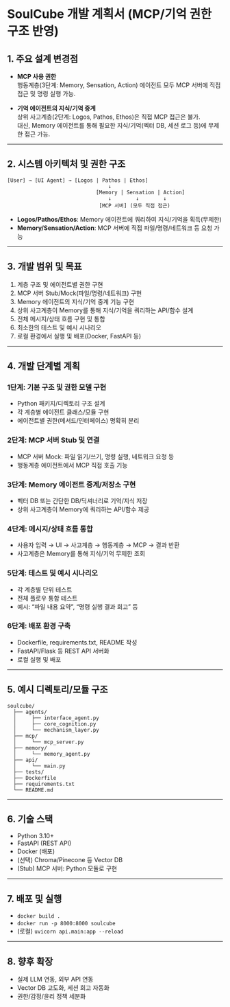 # SoulCube 개발 계획서 (MCP/기억 권한 구조 반영)

## 1. 주요 설계 변경점

- **MCP 사용 권한**  
  행동계층(3단계: Memory, Sensation, Action) 에이전트 모두 MCP 서버에 직접 접근 및 명령 실행 가능.

- **기억 에이전트의 지식/기억 중계**  
  상위 사고계층(2단계: Logos, Pathos, Ethos)은 직접 MCP 접근은 불가.  
  대신, Memory 에이전트를 통해 필요한 지식/기억(벡터 DB, 세션 로그 등)에 무제한 접근 가능.

---

## 2. 시스템 아키텍처 및 권한 구조

```
[User] → [UI Agent] → [Logos | Pathos | Ethos]
                                 ↓
                             [Memory | Sensation | Action]
                                 ↓        ↓        ↓
                              [MCP 서버] (모두 직접 접근)
```
- **Logos/Pathos/Ethos**: Memory 에이전트에 쿼리하여 지식/기억을 획득(무제한)
- **Memory/Sensation/Action**: MCP 서버에 직접 파일/명령/네트워크 등 요청 가능

---

## 3. 개발 범위 및 목표

1. 계층 구조 및 에이전트별 권한 구현
2. MCP 서버 Stub/Mock(파일/명령/네트워크) 구현
3. Memory 에이전트의 지식/기억 중계 기능 구현
4. 상위 사고계층이 Memory를 통해 지식/기억을 쿼리하는 API/함수 설계
5. 전체 메시지/상태 흐름 구현 및 통합
6. 최소한의 테스트 및 예시 시나리오
7. 로컬 환경에서 실행 및 배포(Docker, FastAPI 등)

---

## 4. 개발 단계별 계획

### 1단계: 기본 구조 및 권한 모델 구현
- Python 패키지/디렉토리 구조 설계
- 각 계층별 에이전트 클래스/모듈 구현
- 에이전트별 권한(메서드/인터페이스) 명확히 분리

### 2단계: MCP 서버 Stub 및 연결
- MCP 서버 Mock: 파일 읽기/쓰기, 명령 실행, 네트워크 요청 등
- 행동계층 에이전트에서 MCP 직접 호출 기능

### 3단계: Memory 에이전트 중계/저장소 구현
- 벡터 DB 또는 간단한 DB/딕셔너리로 기억/지식 저장
- 상위 사고계층이 Memory에 쿼리하는 API/함수 제공

### 4단계: 메시지/상태 흐름 통합
- 사용자 입력 → UI → 사고계층 → 행동계층 → MCP → 결과 반환
- 사고계층은 Memory를 통해 지식/기억 무제한 조회

### 5단계: 테스트 및 예시 시나리오
- 각 계층별 단위 테스트
- 전체 플로우 통합 테스트
- 예시: “파일 내용 요약”, “명령 실행 결과 회고” 등

### 6단계: 배포 환경 구축
- Dockerfile, requirements.txt, README 작성
- FastAPI/Flask 등 REST API 서버화
- 로컬 실행 및 배포

---

## 5. 예시 디렉토리/모듈 구조

```
soulcube/
  ├── agents/
  │     ├── interface_agent.py
  │     ├── core_cognition.py
  │     └── mechanism_layer.py
  ├── mcp/
  │     └── mcp_server.py
  ├── memory/
  │     └── memory_agent.py
  ├── api/
  │     └── main.py
  ├── tests/
  ├── Dockerfile
  ├── requirements.txt
  └── README.md
```

---

## 6. 기술 스택

- Python 3.10+
- FastAPI (REST API)
- Docker (배포)
- (선택) Chroma/Pinecone 등 Vector DB
- (Stub) MCP 서버: Python 모듈로 구현

---

## 7. 배포 및 실행

- `docker build .`
- `docker run -p 8000:8000 soulcube`
- (로컬) `uvicorn api.main:app --reload`

---

## 8. 향후 확장

- 실제 LLM 연동, 외부 API 연동
- Vector DB 고도화, 세션 회고 자동화
- 권한/감정/윤리 정책 세분화
